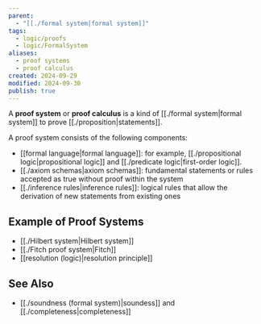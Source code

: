 ```yaml
---
parent:
  - "[[./formal system|formal system]]"
tags:
  - logic/proofs
  - logic/FormalSystem
aliases:
  - proof systems
  - proof calculus
created: 2024-09-29
modified: 2024-09-30
publish: true
---
```

A **proof system** or **proof calculus** is a kind of [[./formal system|formal system]] to prove [[./proposition|statements]].

A proof system consists of the following components:
- [[formal language|formal language]]: for example, [[./propositional logic|propositional logic]] and [[./predicate logic|first-order logic]].
- [[./axiom schemas|axiom schemas]]: fundamental statements or rules accepted as true without proof within the system
- [[./inference rules|inference rules]]: logical rules that allow the derivation of new statements from existing ones

## Example of Proof Systems
- [[./Hilbert system|Hilbert system]]
- [[./Fitch proof system|Fitch]]
- [[resolution (logic)|resolution principle]]

## See Also
-  [[./soundness (formal system)|soundess]] and [[./completeness|completeness]]